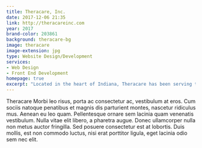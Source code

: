 ```yaml
---
title: Theracare, Inc.
date: 2017-12-06 21:35
link: http://theracareinc.com
year: 2017
brand-color: 203861
background: theracare-bg
image: theracare
image-extension: jpg
type: Website Design/Development
services: 
- Web Design
- Front End Development
homepage: true
excerpt: "Located in the heart of Indiana, Theracare has been serving the therapy caregiver community since&nbsp;1996."
---
```


Theracare Morbi leo risus, porta ac consectetur ac, vestibulum at eros. Cum sociis natoque penatibus et magnis dis parturient montes, nascetur ridiculus mus. Aenean eu leo quam. Pellentesque ornare sem lacinia quam venenatis vestibulum. Nulla vitae elit libero, a pharetra augue. Donec ullamcorper nulla non metus auctor fringilla. Sed posuere consectetur est at lobortis. Duis mollis, est non commodo luctus, nisi erat porttitor ligula, eget lacinia odio sem nec elit.
